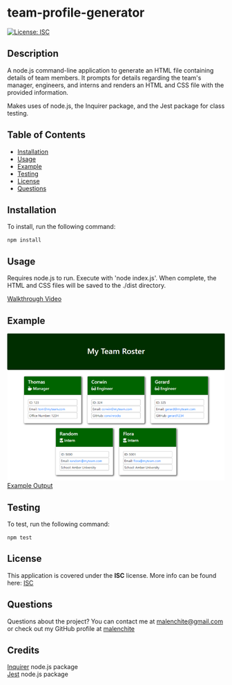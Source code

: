 # team-profile-generator
[![License: ISC](https://img.shields.io/badge/License-ISC-blue.svg)](https://opensource.org/licenses/ISC)
## Description
A node.js command-line application to generate an HTML file containing details of team members. It prompts for details regarding the team's manager, engineers, and interns and renders an HTML and CSS file with the provided information.

Makes uses of node.js, the Inquirer package, and the Jest package for class testing.

## Table of Contents
* [Installation](#Installation)
* [Usage](#Usage)
* [Example](#Example)
* [Testing](#Testing)
* [License](#License)
* [Questions](#Questions)

## Installation
To install, run the following command:  
```
npm install
```

## Usage
Requires node.js to run. Execute with 'node index.js'. When complete, the HTML and CSS files will be saved to the ./dist directory.

[Walkthrough Video](#)

## Example
![Screenshot of example output](assets/images/example-screenshot.png)  
[Example Output](https://github.com/malenchite/team-profile-generator/blob/main/example)

## Testing
To test, run the following command:  
```
npm test
```

## License  
This application is covered under the **ISC** license. More info can be found here: [ISC](https://opensource.org/licenses/ISC)

## Questions
Questions about the project? You can contact me at malenchite@gmail.com or check out my GitHub profile at [malenchite](https://github.com/malenchite)

## Credits
[Inquirer](https://www.npmjs.com/package/inquirer) node.js package  
[Jest](https://www.npmjs.com/package/jest) node.js package
